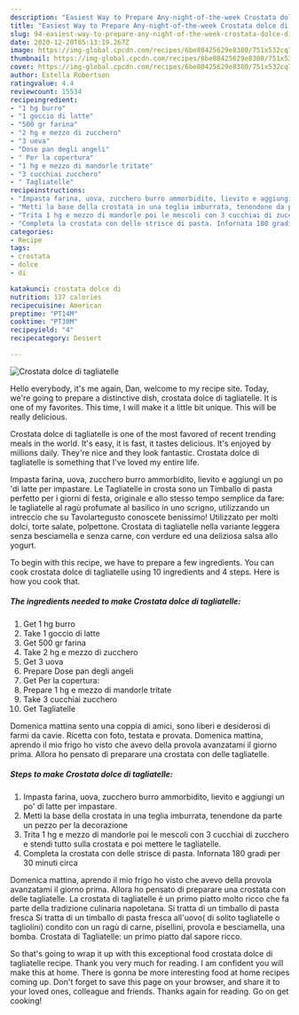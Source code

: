 ```yaml
---
description: "Easiest Way to Prepare Any-night-of-the-week Crostata dolce di tagliatelle"
title: "Easiest Way to Prepare Any-night-of-the-week Crostata dolce di tagliatelle"
slug: 94-easiest-way-to-prepare-any-night-of-the-week-crostata-dolce-di-tagliatelle
date: 2020-12-20T05:13:19.267Z
image: https://img-global.cpcdn.com/recipes/6be80425629e8380/751x532cq70/crostata-dolce-di-tagliatelle-recipe-main-photo.jpg
thumbnail: https://img-global.cpcdn.com/recipes/6be80425629e8380/751x532cq70/crostata-dolce-di-tagliatelle-recipe-main-photo.jpg
cover: https://img-global.cpcdn.com/recipes/6be80425629e8380/751x532cq70/crostata-dolce-di-tagliatelle-recipe-main-photo.jpg
author: Estella Robertson
ratingvalue: 4.4
reviewcount: 15534
recipeingredient:
- "1 hg burro"
- "1 goccio di latte"
- "500 gr farina"
- "2 hg e mezzo di zucchero"
- "3 uova"
- "Dose pan degli angeli"
- " Per la copertura"
- "1 hg e mezzo di mandorle tritate"
- "3 cucchiai zucchero"
- " Tagliatelle"
recipeinstructions:
- "Impasta farina, uova, zucchero burro ammorbidito, lievito e aggiungi un po&#39; di latte per impastare."
- "Metti la base della crostata in una teglia imburrata, tenendone da parte un pezzo per la decorazione"
- "Trita 1 hg e mezzo di mandorle poi le mescoli con 3 cucchiai di zucchero e stendi tutto sulla crostata e poi mettere le tagliatelle."
- "Completa la crostata con delle strisce di pasta. Infornata 180 gradi per 30 minuti circa"
categories:
- Recipe
tags:
- crostata
- dolce
- di

katakunci: crostata dolce di 
nutrition: 137 calories
recipecuisine: American
preptime: "PT14M"
cooktime: "PT30M"
recipeyield: "4"
recipecategory: Dessert

---
```



![Crostata dolce di tagliatelle](https://img-global.cpcdn.com/recipes/6be80425629e8380/751x532cq70/crostata-dolce-di-tagliatelle-recipe-main-photo.jpg)

Hello everybody, it's me again, Dan, welcome to my recipe site. Today, we're going to prepare a distinctive dish, crostata dolce di tagliatelle. It is one of my favorites. This time, I will make it a little bit unique. This will be really delicious.

Crostata dolce di tagliatelle is one of the most favored of recent trending meals in the world. It's easy, it is fast, it tastes delicious. It's enjoyed by millions daily. They're nice and they look fantastic. Crostata dolce di tagliatelle is something that I've loved my entire life.

Impasta farina, uova, zucchero burro ammorbidito, lievito e aggiungi un po &#39;di latte per impastare. Le Tagliatelle in crosta sono un Timballo di pasta perfetto per i giorni di festa, originale e allo stesso tempo semplice da fare: le tagliatelle al ragù profumate al basilico in uno scrigno, utilizzando un intreccio che su Tavolartegusto conoscete benissimo! Utilizzato per molti dolci, torte salate, polpettone. Crostata di tagliatelle nella variante leggera senza besciamella e senza carne, con verdure ed una deliziosa salsa allo yogurt.


To begin with this recipe, we have to prepare a few ingredients. You can cook crostata dolce di tagliatelle using 10 ingredients and 4 steps. Here is how you cook that.

<!--inarticleads1-->

##### The ingredients needed to make Crostata dolce di tagliatelle:

1. Get 1 hg burro
1. Take 1 goccio di latte
1. Get 500 gr farina
1. Take 2 hg e mezzo di zucchero
1. Get 3 uova
1. Prepare Dose pan degli angeli
1. Get  Per la copertura:
1. Prepare 1 hg e mezzo di mandorle tritate
1. Take 3 cucchiai zucchero
1. Get  Tagliatelle


Domenica mattina sento una coppia di amici, sono liberi e desiderosi di farmi da cavie. Ricetta con foto, testata e provata. Domenica mattina, aprendo il mio frigo ho visto che avevo della provola avanzatami il giorno prima. Allora ho pensato di preparare una crostata con delle tagliatelle. 

<!--inarticleads2-->

##### Steps to make Crostata dolce di tagliatelle:

1. Impasta farina, uova, zucchero burro ammorbidito, lievito e aggiungi un po&#39; di latte per impastare.
1. Metti la base della crostata in una teglia imburrata, tenendone da parte un pezzo per la decorazione
1. Trita 1 hg e mezzo di mandorle poi le mescoli con 3 cucchiai di zucchero e stendi tutto sulla crostata e poi mettere le tagliatelle.
1. Completa la crostata con delle strisce di pasta. Infornata 180 gradi per 30 minuti circa


Domenica mattina, aprendo il mio frigo ho visto che avevo della provola avanzatami il giorno prima. Allora ho pensato di preparare una crostata con delle tagliatelle. La crostata di tagliatelle è un primo piatto molto ricco che fa parte della tradizione culinaria napoletana. Si tratta di un timballo di pasta fresca Si tratta di un timballo di pasta fresca all&#39;uovo( di solito tagliatelle o tagliolini) condito con un ragù di carne, pisellini, provola e besciamella, una bomba. Crostata di Tagliatelle: un primo piatto dal sapore ricco. 

So that's going to wrap it up with this exceptional food crostata dolce di tagliatelle recipe. Thank you very much for reading. I am confident you will make this at home. There is gonna be more interesting food at home recipes coming up. Don't forget to save this page on your browser, and share it to your loved ones, colleague and friends. Thanks again for reading. Go on get cooking!
